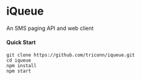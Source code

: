 # iQueue

An SMS paging API and web client

#### Quick Start

```
git clone https://github.com/triconn/iqueue.git
cd iqueue
npm install
npm start
```

